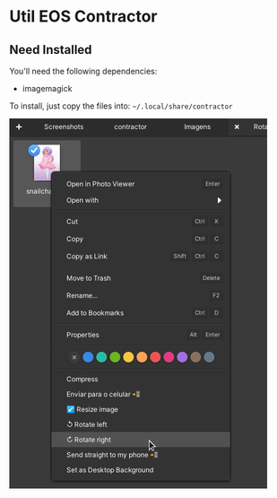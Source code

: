 # Util EOS Contractor

## Need Installed
You'll need the following dependencies:
* imagemagick

To install, just copy the files into:
`~/.local/share/contractor`

![Screenshot](/screenshot1.png)
